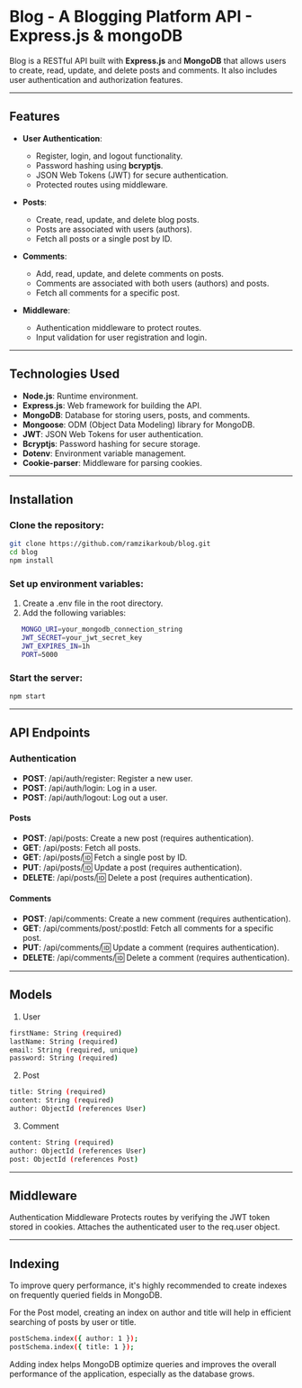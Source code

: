 # Blog - A Blogging Platform API - Express.js & mongoDB

Blog is a RESTful API built with **Express.js** and **MongoDB** that allows users to create, read, update, and delete posts and comments. It also includes user authentication and authorization features.

---

## Features

- **User Authentication**:

  - Register, login, and logout functionality.
  - Password hashing using **bcryptjs**.
  - JSON Web Tokens (JWT) for secure authentication.
  - Protected routes using middleware.

- **Posts**:

  - Create, read, update, and delete blog posts.
  - Posts are associated with users (authors).
  - Fetch all posts or a single post by ID.

- **Comments**:

  - Add, read, update, and delete comments on posts.
  - Comments are associated with both users (authors) and posts.
  - Fetch all comments for a specific post.

- **Middleware**:
  - Authentication middleware to protect routes.
  - Input validation for user registration and login.

---

## Technologies Used

- **Node.js**: Runtime environment.
- **Express.js**: Web framework for building the API.
- **MongoDB**: Database for storing users, posts, and comments.
- **Mongoose**: ODM (Object Data Modeling) library for MongoDB.
- **JWT**: JSON Web Tokens for user authentication.
- **Bcryptjs**: Password hashing for secure storage.
- **Dotenv**: Environment variable management.
- **Cookie-parser**: Middleware for parsing cookies.

---

## Installation

### Clone the repository:

```bash
git clone https://github.com/ramzikarkoub/blog.git
cd blog
npm install
```

### Set up environment variables:

1. Create a .env file in the root directory.
2. Add the following variables:

```bash
   MONGO_URI=your_mongodb_connection_string
   JWT_SECRET=your_jwt_secret_key
   JWT_EXPIRES_IN=1h
   PORT=5000
```

### Start the server:

```bash
npm start
```

---

## API Endpoints

### Authentication

- **POST**: /api/auth/register: Register a new user.
- **POST**: /api/auth/login: Log in a user.
- **POST**: /api/auth/logout: Log out a user.

#### Posts

- **POST**: /api/posts: Create a new post (requires authentication).
- **GET**: /api/posts: Fetch all posts.
- **GET**: /api/posts/:id: Fetch a single post by ID.
- **PUT**: /api/posts/:id: Update a post (requires authentication).
- **DELETE**: /api/posts/:id: Delete a post (requires authentication).

#### Comments

- **POST**: /api/comments: Create a new comment (requires authentication).
- **GET**: /api/comments/post/:postId: Fetch all comments for a specific post.
- **PUT**: /api/comments/:id: Update a comment (requires authentication).
- **DELETE**: /api/comments/:id: Delete a comment (requires authentication).

---

## Models

1.  User

```bash
firstName: String (required)
lastName: String (required)
email: String (required, unique)
password: String (required)
```

2.  Post

```bash
title: String (required)
content: String (required)
author: ObjectId (references User)
```

3.  Comment

```bash
content: String (required)
author: ObjectId (references User)
post: ObjectId (references Post)
```

---

## Middleware

Authentication Middleware
Protects routes by verifying the JWT token stored in cookies.
Attaches the authenticated user to the req.user object.

---

## Indexing

To improve query performance, it's highly recommended to create indexes on frequently queried fields in MongoDB.

For the Post model, creating an index on author and title will help in efficient searching of posts by user or title.

```bash
postSchema.index({ author: 1 });
postSchema.index({ title: 1 });
```

Adding index helps MongoDB optimize queries and improves the overall performance of the application, especially as the database grows.
